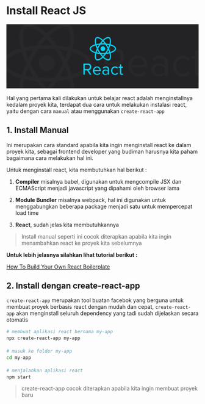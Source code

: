 # Install React JS

![Install](install.jpeg)

Hal yang pertama kali dilakukan untuk belajar react adalah menginstallnya kedalam proyek kita, terdapat dua cara untuk melakukan instalasi react, yaitu dengan cara `manual` atau menggunakan `create-react-app`

## 1. Install Manual

Ini merupakan cara standard apabila kita ingin menginstall react ke dalam proyek kita, sebagai frontend developer yang budiman harusnya kita paham bagaimana cara melakukan hal ini.

Untuk menginstall react, kita membutuhkan hal berikut :

1.  **Compiler** misalnya babel, digunakan untuk mengcompile JSX dan ECMAScript menjadi javascript yang dipahami oleh browser lama

2.  **Module Bundler** misalnya webpack, hal ini digunakan untuk menggabungkan beberapa package menjadi satu untuk mempercepat load time

3.  **React**, sudah jelas kita membutuhkannya

> Install manual seperti ini cocok diterapkan apabila kita ingin menambahkan react ke proyek kita sebelumnya

**Untuk lebih jelasnya silahkan lihat tutorial berikut :**

[How To Build Your Own React Boilerplate](https://dev.to/itzsaga/how-to-build-your-own-react-boilerplate-with-webpack-4--babel-7-510c?fbclid=IwAR0NAjeFOw4ERyJZ0JulXDMoqG_IdeM2sj7qxYVCWgncQcjuZE6JKq1UfiM)

## 2. Install dengan create-react-app

`create-react-app` merupakan tool buatan facebok yang berguna untuk membuat proyek berbasis react dengan mudah dan cepat, `create-react-app` akan menginstall seluruh dependency yang tadi sudah dijelaskan secara otomatis

```bash
# membuat aplikasi react bernama my-app
npx create-react-app my-app

# masuk ke folder my-app
cd my-app

# menjalankan aplikasi react
npm start
```

> create-react-app cocok diterapkan apabila kita ingin membuat proyek baru
